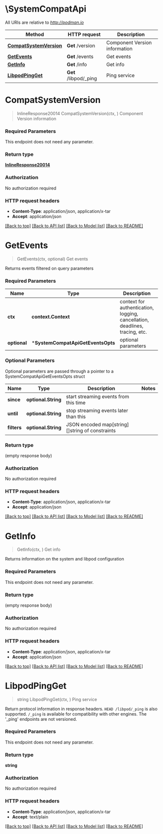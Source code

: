# \SystemCompatApi

All URIs are relative to *http://podman.io*

Method | HTTP request | Description
------------- | ------------- | -------------
[**CompatSystemVersion**](SystemCompatApi.md#CompatSystemVersion) | **Get** /version | Component Version information
[**GetEvents**](SystemCompatApi.md#GetEvents) | **Get** /events | Get events
[**GetInfo**](SystemCompatApi.md#GetInfo) | **Get** /info | Get info
[**LibpodPingGet**](SystemCompatApi.md#LibpodPingGet) | **Get** /libpod/_ping | Ping service


# **CompatSystemVersion**
> InlineResponse20014 CompatSystemVersion(ctx, )
Component Version information

### Required Parameters
This endpoint does not need any parameter.

### Return type

[**InlineResponse20014**](inline_response_200_14.md)

### Authorization

No authorization required

### HTTP request headers

 - **Content-Type**: application/json, application/x-tar
 - **Accept**: application/json

[[Back to top]](#) [[Back to API list]](../README.md#documentation-for-api-endpoints) [[Back to Model list]](../README.md#documentation-for-models) [[Back to README]](../README.md)

# **GetEvents**
> GetEvents(ctx, optional)
Get events

Returns events filtered on query parameters

### Required Parameters

Name | Type | Description  | Notes
------------- | ------------- | ------------- | -------------
 **ctx** | **context.Context** | context for authentication, logging, cancellation, deadlines, tracing, etc.
 **optional** | ***SystemCompatApiGetEventsOpts** | optional parameters | nil if no parameters

### Optional Parameters
Optional parameters are passed through a pointer to a SystemCompatApiGetEventsOpts struct

Name | Type | Description  | Notes
------------- | ------------- | ------------- | -------------
 **since** | **optional.String**| start streaming events from this time | 
 **until** | **optional.String**| stop streaming events later than this | 
 **filters** | **optional.String**| JSON encoded map[string][]string of constraints | 

### Return type

 (empty response body)

### Authorization

No authorization required

### HTTP request headers

 - **Content-Type**: application/json, application/x-tar
 - **Accept**: application/json

[[Back to top]](#) [[Back to API list]](../README.md#documentation-for-api-endpoints) [[Back to Model list]](../README.md#documentation-for-models) [[Back to README]](../README.md)

# **GetInfo**
> GetInfo(ctx, )
Get info

Returns information on the system and libpod configuration

### Required Parameters
This endpoint does not need any parameter.

### Return type

 (empty response body)

### Authorization

No authorization required

### HTTP request headers

 - **Content-Type**: application/json, application/x-tar
 - **Accept**: application/json

[[Back to top]](#) [[Back to API list]](../README.md#documentation-for-api-endpoints) [[Back to Model list]](../README.md#documentation-for-models) [[Back to README]](../README.md)

# **LibpodPingGet**
> string LibpodPingGet(ctx, )
Ping service

Return protocol information in response headers. `HEAD /libpod/_ping` is also supported. `/_ping` is available for compatibility with other engines. The '_ping' endpoints are not versioned. 

### Required Parameters
This endpoint does not need any parameter.

### Return type

**string**

### Authorization

No authorization required

### HTTP request headers

 - **Content-Type**: application/json, application/x-tar
 - **Accept**: text/plain

[[Back to top]](#) [[Back to API list]](../README.md#documentation-for-api-endpoints) [[Back to Model list]](../README.md#documentation-for-models) [[Back to README]](../README.md)


